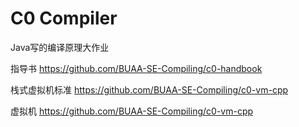 # C0 Compiler
Java写的编译原理大作业

指导书 https://github.com/BUAA-SE-Compiling/c0-handbook

栈式虚拟机标准 https://github.com/BUAA-SE-Compiling/c0-vm-cpp

虚拟机 https://github.com/BUAA-SE-Compiling/c0-vm-cpp
